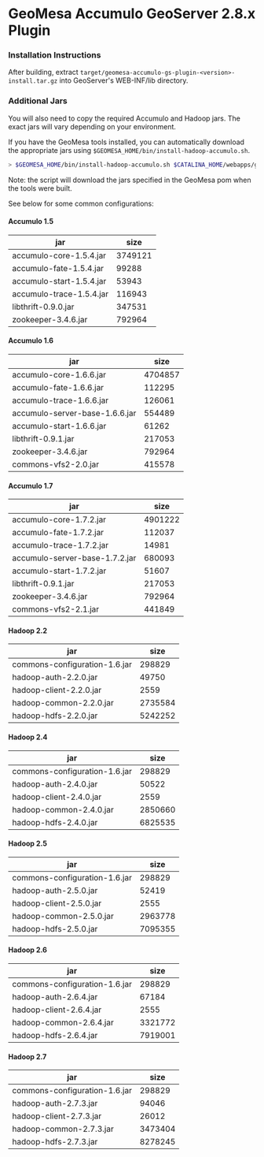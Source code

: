 # GeoMesa Accumulo GeoServer 2.8.x Plugin

### Installation Instructions

After building, extract `target/geomesa-accumulo-gs-plugin-<version>-install.tar.gz` into GeoServer's
WEB-INF/lib directory.

### Additional Jars

You will also need to copy the required Accumulo and Hadoop jars. The exact jars will vary
depending on your environment.

If you have the GeoMesa tools installed, you can automatically download the appropriate jars using
`$GEOMESA_HOME/bin/install-hadoop-accumulo.sh`.

```bash
> $GEOMESA_HOME/bin/install-hadoop-accumulo.sh $CATALINA_HOME/webapps/geoserver/WEB-INF/lib/
```
Note: the script will download the jars specified in the GeoMesa pom when the tools were built.

See below for some common configurations:

#### Accumulo 1.5

| jar | size |
| --- | ---- |
| accumulo-core-1.5.4.jar | 3749121 |
| accumulo-fate-1.5.4.jar | 99288 |
| accumulo-start-1.5.4.jar | 53943 |
| accumulo-trace-1.5.4.jar | 116943 |
| libthrift-0.9.0.jar | 347531 |
| zookeeper-3.4.6.jar | 792964 |

#### Accumulo 1.6

| jar | size |
| --- | ---- |
| accumulo-core-1.6.6.jar | 4704857 |
| accumulo-fate-1.6.6.jar | 112295 |
| accumulo-trace-1.6.6.jar | 126061 |
| accumulo-server-base-1.6.6.jar | 554489 |
| accumulo-start-1.6.6.jar | 61262 |
| libthrift-0.9.1.jar | 217053 |
| zookeeper-3.4.6.jar | 792964 |
| commons-vfs2-2.0.jar | 415578 |

#### Accumulo 1.7

| jar | size |
| --- | ---- |
| accumulo-core-1.7.2.jar | 4901222 |
| accumulo-fate-1.7.2.jar | 112037 |
| accumulo-trace-1.7.2.jar | 14981 |
| accumulo-server-base-1.7.2.jar | 680093 |
| accumulo-start-1.7.2.jar | 51607 |
| libthrift-0.9.1.jar | 217053 |
| zookeeper-3.4.6.jar | 792964 |
| commons-vfs2-2.1.jar | 441849 |

#### Hadoop 2.2

| jar | size |
| --- | ---- |
| commons-configuration-1.6.jar | 298829 |
| hadoop-auth-2.2.0.jar | 49750 |
| hadoop-client-2.2.0.jar | 2559 |
| hadoop-common-2.2.0.jar | 2735584 |
| hadoop-hdfs-2.2.0.jar | 5242252 |

#### Hadoop 2.4

| jar | size |
| --- | ---- |
| commons-configuration-1.6.jar | 298829 |
| hadoop-auth-2.4.0.jar | 50522 |
| hadoop-client-2.4.0.jar | 2559 |
| hadoop-common-2.4.0.jar | 2850660 |
| hadoop-hdfs-2.4.0.jar | 6825535 |

#### Hadoop 2.5

| jar | size |
| --- | ---- |
| commons-configuration-1.6.jar | 298829 |
| hadoop-auth-2.5.0.jar | 52419 |
| hadoop-client-2.5.0.jar | 2555 |
| hadoop-common-2.5.0.jar | 2963778 |
| hadoop-hdfs-2.5.0.jar | 7095355 |

#### Hadoop 2.6

| jar | size |
| --- | ---- |
| commons-configuration-1.6.jar | 298829 |
| hadoop-auth-2.6.4.jar | 67184 |
| hadoop-client-2.6.4.jar | 2555 |
| hadoop-common-2.6.4.jar | 3321772 |
| hadoop-hdfs-2.6.4.jar | 7919001 |

#### Hadoop 2.7

| jar | size |
| --- | ---- |
| commons-configuration-1.6.jar | 298829 |
| hadoop-auth-2.7.3.jar | 94046 |
| hadoop-client-2.7.3.jar | 26012 |
| hadoop-common-2.7.3.jar | 3473404 |
| hadoop-hdfs-2.7.3.jar | 8278245 |